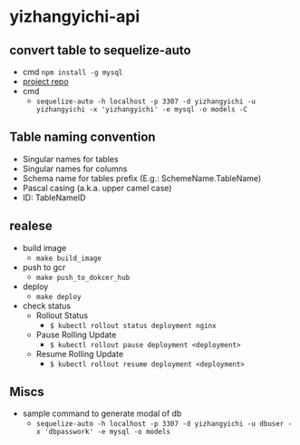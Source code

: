 # yizhangyichi-api

## convert table to sequelize-auto

- cmd `npm install -g mysql`
- [project repo](https://github.com/sequelize/sequelize-auto)
- cmd
  + `sequelize-auto -h localhost -p 3307 -d yizhangyichi -u yizhangyichi -x 'yizhangyichi' -e mysql -o models -C`

## Table naming convention

- Singular names for tables
- Singular names for columns
- Schema name for tables prefix (E.g.: SchemeName.TableName)
- Pascal casing (a.k.a. upper camel case)
- ID: TableNameID

## realese
- build image
    + `make build_image`
- push to gcr 
    + `make push_to_dokcer_hub`
- deploy
    + `make deploy`
- check status
    + Rollout Status 
        - `$ kubectl rollout status deployment nginx`
    + Pause Rolling Update 
        - `$ kubectl rollout pause deployment <deployment>`
    + Resume Rolling Update 
        - `$ kubectl rollout resume deployment <deployment>`

## Miscs

- sample command to generate modal of db
  + `sequelize-auto -h localhost -p 3307 -d yizhangyichi -u dbuser -x 'dbpasswork' -e mysql -o models`

